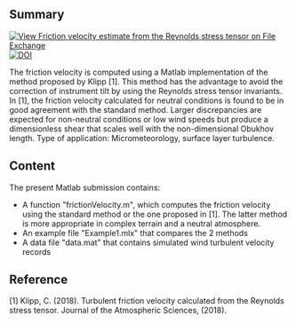 ## Summary

[![View Friction velocity estimate from the Reynolds stress tensor on File Exchange](https://www.mathworks.com/matlabcentral/images/matlab-file-exchange.svg)](https://se.mathworks.com/matlabcentral/fileexchange/66015-friction-velocity-estimate-from-the-reynolds-stress-tensor)
[![DOI](https://zenodo.org/badge/260771307.svg)](https://zenodo.org/badge/latestdoi/260771307)

The friction velocity is computed using a Matlab implementation of the method proposed by Klipp [1]. This method has the advantage to avoid the correction of instrument tilt by using the Reynolds stress tensor invariants. In [1], the friction velocity calculated for neutral conditions is found to be in good agreement with the standard method. Larger discrepancies are expected for non-neutral conditions or low wind speeds but produce a dimensionless shear that scales well with the non-dimensional Obukhov length. Type of application: Micrometeorology, surface layer turbulence.


## Content

The present Matlab submission contains:

- A function "frictionVelocity.m", which computes the friction velocity using the standard method or the one proposed in [1]. The latter method is more appropriate in complex terrain and a neutral atmosphere.
- An example file "Example1.mlx" that compares the 2 methods
- A data file "data.mat" that contains simulated wind turbulent velocity records


## Reference
[1] Klipp, C. (2018). Turbulent friction velocity calculated from the Reynolds stress tensor. Journal of the Atmospheric Sciences, (2018).

